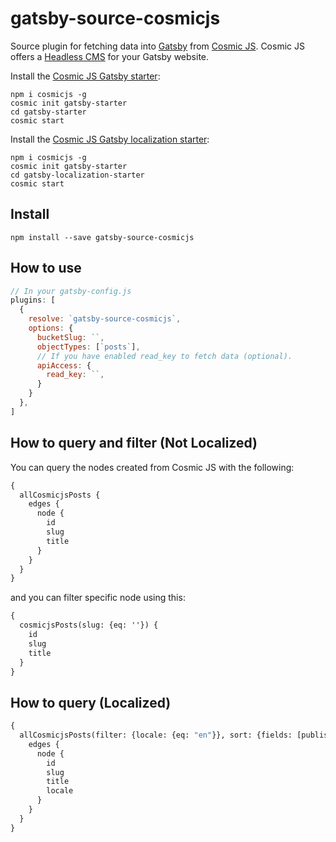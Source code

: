 # gatsby-source-cosmicjs

Source plugin for fetching data into [Gatsby](https://www.gatsbyjs.org) from [Cosmic JS](https://cosmicjs.com). Cosmic JS offers a [Headless CMS](https://cosmicjs.com/headless-cms) for your Gatsby website.

Install the [Cosmic JS Gatsby starter](https://github.com/cosmicjs/gatsby-starter):
```
npm i cosmicjs -g
cosmic init gatsby-starter
cd gatsby-starter
cosmic start
```

Install the [Cosmic JS Gatsby localization starter](https://github.com/cosmicjs/gatsby-localization-starter):
```
npm i cosmicjs -g
cosmic init gatsby-starter
cd gatsby-localization-starter
cosmic start
```

## Install

`npm install --save gatsby-source-cosmicjs`

## How to use

```javascript
// In your gatsby-config.js
plugins: [
  {
    resolve: `gatsby-source-cosmicjs`,
    options: {
      bucketSlug: ``,
      objectTypes: [`posts`],
      // If you have enabled read_key to fetch data (optional).
      apiAccess: {
        read_key: ``,
      }
    }
  },
]
```

## How to query and filter (Not Localized)

You can query the nodes created from Cosmic JS with the following:

```graphql
{
  allCosmicjsPosts {
    edges {
      node {
        id
        slug
        title
      }
    }
  }
}
```

and you can filter specific node using this:

```graphql
{
  cosmicjsPosts(slug: {eq: ''}) {
    id
    slug
    title
  }
}
```

## How to query (Localized)

```graphql
{
  allCosmicjsPosts(filter: {locale: {eq: "en"}}, sort: {fields: [published_at], order: DESC}) {
    edges {
      node {
        id
        slug
        title
        locale
      }
    }
  }
}
```
